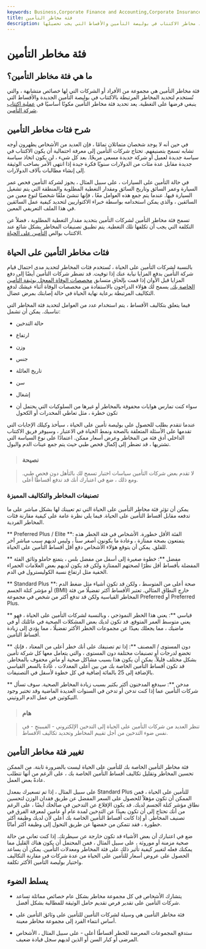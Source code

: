 ```yaml
---
keywords: Business,Corporate Finance and Accounting,Corporate Insurance
title: فئة مخاطر التأمين
description: تتمتع فئة مخاطر التأمين بخصائص متشابهة ، والتي تستخدم لتحديد مخاطر الاكتتاب في بوليصة التأمين والأقساط التي يجب تحصيلها.
---
```


# فئة مخاطر التأمين
## ما هي فئة مخاطر التأمين؟

فئة مخاطر التأمين هي مجموعة من الأفراد أو الشركات التي لها خصائص متشابهة ، والتي تُستخدم لتحديد المخاطر المرتبطة بالاكتتاب في بوليصة التأمين الجديدة والأقساط التي ينبغي فرضها على التغطية. يعد تحديد فئة مخاطر التأمين مكونًا أساسيًا في [عملية اكتتاب شركة التأمين](/underwriting).

## شرح فئات مخاطر التأمين

في حين أنه لا يوجد شخصان متماثلان تمامًا ، فإن العديد من الأشخاص يظهرون أوجه تشابه تسمح بتصنيفهم. تحتاج شركات التأمين إلى معرفة احتمالية أن يكون الاكتتاب في سياسة جديدة لعميل أو شركة جديدة مسعى مربحًا. بعد كل شيء ، لن يكون اتخاذ سياسة جديدة مقابل عدة مئات من الدولارات سنويًا فكرة جيدة إذا انتهى الأمر بصاحب الوثيقة إلى إنشاء مطالبات بآلاف الدولارات.

في حالة التأمين على السيارات ، على سبيل المثال ، يجوز لشركة التأمين فحص عمر السيارة وعمر السائق وتاريخ السائق ومقدار التغطية المطلوبة والمنطقة التي يتم تشغيل السيارة فيها. عندما يتم جمع هذه العوامل معًا ، فإنها تنشئ ملفًا شخصيًا لنوع معين من السائقين ، والذي يمكن استخدامه بواسطة خبراء الاكتواريين لتحديد كيفية عمل السائقين في هذا الملف التعريفي المعين.

تسمح فئة مخاطر التأمين لشركات التأمين بتحديد مقدار التغطية المطلوبة ، فضلاً عن التكلفة التي يجب أن تكلفها تلك التغطية. يتم تطبيق تصنيفات المخاطر بشكل شائع عند الاكتتاب بوالص [التأمين على الحياة](/lifeinsurance).

## فئات مخاطر التأمين على الحياة

بالنسبة لشركات التأمين على الحياة ، تُستخدم فئات المخاطر لتحديد مدى احتمال قيام شركة التأمين بدفع المزايا نيابة عنك إذا توفيت. قد تضطر شركات التأمين أيضًا إلى دفع المزايا قبل الأوان إذا قمت بإلحاق متسابق [مخصصات الوفاة المعجل بوثيقة التأمين الخاصة بك.](/accelerated_death_benefit) يسمح لك هؤلاء الدراجون بالاستفادة من مخصصات الوفاة أثناء عيشك لدفع التكاليف المرتبطة برعاية نهاية الحياة في حالة إصابتك بمرض عضال.

فيما يتعلق بتكاليف الأقساط ، يتم استخدام عدد من العوامل لتحديد فئة المخاطر التي تناسبك. يمكن أن تشمل:

- حالة التدخين

- ارتفاع

- وزن

- جنس

- تاريخ العائلة

- سن

- إشغال

- سواء كنت تمارس هوايات محفوفة بالمخاطر أو غيرها من السلوكيات التي يحتمل أن تكون خطرة ، مثل تعاطي المخدرات أو الكحول

عندما تتقدم بطلب للحصول على بوليصة تأمين على الحياة ، سيأخذ وكيلك الإجابات التي تقدمها على الأسئلة المتعلقة بالصحة ونمط الحياة في الاعتبار ، وسيوفر فريق الاكتتاب الداخلي أدق فئة من المخاطر وعرض أسعار ممكن. اعتمادًا على نوع السياسة التي تشتريها ، قد تضطر إلى إكمال فحص طبي حيث يتم جمع عينات الدم والبول.

> ### نصيحة

> لا تقدم بعض شركات التأمين سياسات اختبار تسمح لك بالتأهل دون فحص طبي. ومع ذلك ، ضع في اعتبارك أنك قد تدفع أقساطًا أعلى.

>

### تصنيفات المخاطر والتكاليف المميزة

يمكن أن تؤثر فئة مخاطر التأمين على الحياة التي تم تعيينك لها بشكل مباشر على ما تدفعه مقابل أقساط التأمين على الحياة. فيما يلي نظرة عامة على كيفية مقارنة فئات المخاطر الفردية.

** Preferred Plus / Elite **: الفئة الأقل خطورة. الأشخاص في فئة الخطر هذه يتمتعون بصحة ممتازة ، وعادة ما يكونون أصغر سناً ، وليس لديهم سبب مباشر آخر للقلق. يمكن أن يتوقع هؤلاء الأشخاص دفع أقل أقساط التأمين على الحياة.

** مفضل **: خطوة صغيرة إلى أسفل من مفضل بلس ، يتمتع حاملو وثائق الفئة المفضلة بأقساط أقل نظرًا لصحتهم الممتازة ولكن قد يكون لديهم بعض العلامات الحمراء الخفية مثل ارتفاع نسبة الكوليسترول في الدم.

** Standard Plus **: صحة أعلى من المتوسط ، ولكن قد تكون أشياء مثل ضغط الدم أو مؤشر كتلة الجسم (BMI) خارج النطاق المثالي. تعتبر الأقساط أكثر تفضيلًا من فئة المخاطر القياسية ولكن قد تدفع أكثر من شخص في مجموعة Preferred أو Preferred Plus.

** قياسي **: يعني هذا الخطر النموذجي ، وبالنسبة لشركات التأمين على الحياة ، فهو يعني متوسط العمر المتوقع. قد تكون لديك بعض المشكلات الصحية في عائلتك أو في ماضيك ، مما يجعلك بعيدًا عن مجموعات الخطر الأكثر تفضيلًا ، مما يؤدي إلى زيادة أقساط التأمين.

** دون المستوى / المصنف **: إذا تم تصنيفك على أنك خطر أعلى من المعتاد ، فإنك تخضع لدرجات أو تصنيفات مختلفة دون المستوى ، والتي يتعامل معها كل شركة تأمين بشكل مختلف قليلاً. يمكن أن يكون هذا بسبب مشاكل صحية أو ماضٍ محفوف بالمخاطر. قد تكون أقساط التأمين الخاصة بك من بين أعلى المعدلات ، عادةً بالسعر القياسي بالإضافة إلى 25 بالمائة إضافية في كل خطوة لأسفل في التصنيفات.

** مدخن **: سيدفع المدخنون أكثر بكثير بسبب زيادة المخاطر الصحية. سوف تسأل شركات التأمين عما إذا كنت تدخن أو تدخن في السنوات العديدة الماضية وقد تختبر وجود النيكوتين في عمل الدم الروتيني.

> ### هام

> تنظر العديد من شركات التأمين على الحياة إلى التدخين الإلكتروني - الفيبينج - في نفس ضوء التدخين من أجل تقييم المخاطر وتحديد تكاليف الأقساط.

>

## تغيير فئة مخاطر التأمين

فئة مخاطر التأمين الخاصة بك للتأمين على الحياة ليست بالضرورة ثابتة. من الممكن تحسين المخاطر وتقليل تكاليف أقساط التأمين الخاصة بك ، على الرغم من أنها تتطلب عادةً بعض العمل.

على سبيل المثال ، إذا تم تسعيرك بمعدل Standard Plus للتأمين على الحياة ، فمن الممكن أن تكون مؤهلاً للحصول على السعر المفضل عن طريق فقدان الوزن لتحسين نطاق مؤشر كتلة الجسم لديك. قد يكون الإقلاع عن التدخين في صالحك أيضًا ، على الرغم من أنك تحتاج إلى أن تكون بعيدًا عن التدخين لمدة عام أو عامين لمعرفة الفرق في تصنيف المخاطر. أو إذا كانت أقساط التأمين الخاصة بك أعلى لأن لديك وظيفة أكثر خطورة ، فقد تتمكن من خفضها عن طريق التحول إلى وظيفة أكثر أمانًا.

ضع في اعتبارك أن بعض الأشياء قد تكون خارجة عن سيطرتك. إذا كنت تعاني من حالة صحية مزمنة أو موروثة ، على سبيل المثال ، فمن المحتمل أن يكون هناك القليل مما يمكنك فعله لتغيير كيفية تأثير ذلك على فئة المخاطر ومعدلات التأمين. يمكن أن يساعد الحصول على عروض أسعار للتأمين على الحياة من عدة شركات في مقارنة التكاليف واختيار بوليصة التأمين الأكثر تكلفة.

## يسلط الضوء

- يتشارك الأشخاص في كل مجموعة مخاطر بشكل عام خصائص مماثلة تساعد شركات التأمين على تقدير فرص تقديم حامل الوثيقة للمطالبة بشكل أفضل.

- فئة مخاطر التأمين هي وسيلة لشركات التأمين للتأمين على وثائق التأمين على أساس انتماء الفرد إلى مجموعة مخاطر معينة.

- ستدفع المجموعات المعرضة للخطر أقساطًا أعلى - على سبيل المثال ، الأشخاص المرضى أو كبار السن أو الذين لديهم سجل قيادة ضعيف.

